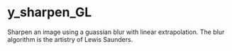 # y_sharpen_GL

Sharpen an image using a guassian blur with linear extrapolation. The blur algorithm is the artistry of Lewis Saunders.

